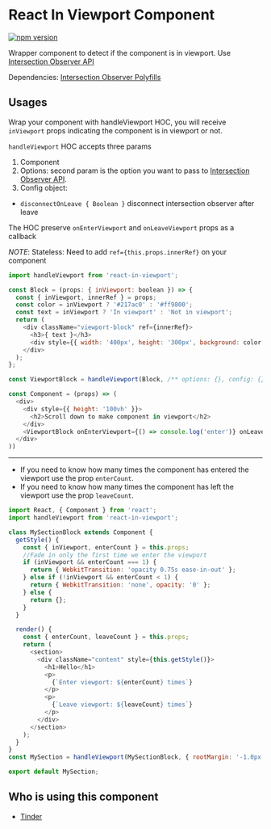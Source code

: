 # React In Viewport Component

[![npm version](https://badge.fury.io/js/react-aspect-ratio.svg)](http://badge.fury.io/js/react-in-viewport)

Wrapper component to detect if the component is in viewport.
Use [Intersection Observer API](https://developer.mozilla.org/en-US/docs/Web/API/Intersection_Observer_API)

Dependencies: [Intersection Observer Polyfills](https://www.npmjs.com/package/intersection-observer)

## Usages

Wrap your component with handleViewport HOC, you will receive `inViewport` props indicating the component is in viewport or not.

`handleViewport` HOC accepts three params

1.  Component
1.  Options: second param is the option you want to pass to [Intersection Observer API](https://developer.mozilla.org/en-US/docs/Web/API/Intersection_Observer_API).
1.  Config object:

- `disconnectOnLeave { Boolean }` disconnect intersection observer after leave

The HOC preserve `onEnterViewport` and `onLeaveViewport` props as a callback

_NOTE_: Stateless: Need to add `ref={this.props.innerRef}` on your component

```javascript
import handleViewport from 'react-in-viewport';

const Block = (props: { inViewport: boolean }) => {
  const { inViewport, innerRef } = props;
  const color = inViewport ? '#217ac0' : '#ff9800';
  const text = inViewport ? 'In viewport' : 'Not in viewport';
  return (
    <div className="viewport-block" ref={innerRef}>
      <h3>{ text }</h3>
      <div style={{ width: '400px', height: '300px', background: color }} />
    </div>
  );
};

const ViewportBlock = handleViewport(Block, /** options: {}, config: {} **/);

const Component = (props) => (
  <div>
    <div style={{ height: '100vh' }}>
      <h2>Scroll down to make component in viewport</h2>
    </div>
    <ViewportBlock onEnterViewport={() => console.log('enter')} onLeaveViewport={() => console.log('leave')} />
  </div>
))
```

---

- If you need to know how many times the component has entered the viewport use the prop `enterCount`.
- If you need to know how many times the component has left the viewport use the prop `leaveCount`.

```javascript
import React, { Component } from 'react';
import handleViewport from 'react-in-viewport';

class MySectionBlock extends Component {
  getStyle() {
    const { inViewport, enterCount } = this.props;
    //Fade in only the first time we enter the viewport
    if (inViewport && enterCount === 1) {
      return { WebkitTransition: 'opacity 0.75s ease-in-out' };
    } else if (!inViewport && enterCount < 1) {
      return { WebkitTransition: 'none', opacity: '0' };
    } else {
      return {};
    }
  }

  render() {
    const { enterCount, leaveCount } = this.props;
    return (
      <section>
        <div className="content" style={this.getStyle()}>
          <h1>Hello</h1>
          <p>
            {`Enter viewport: ${enterCount} times`}
          </p>
          <p>
            {`Leave viewport: ${leaveCount} times`}
          </p>
        </div>
      </section>
    );
  }
}
const MySection = handleViewport(MySectionBlock, { rootMargin: '-1.0px' });

export default MySection;
```

## Who is using this component

- [Tinder](https://tinder.com)
